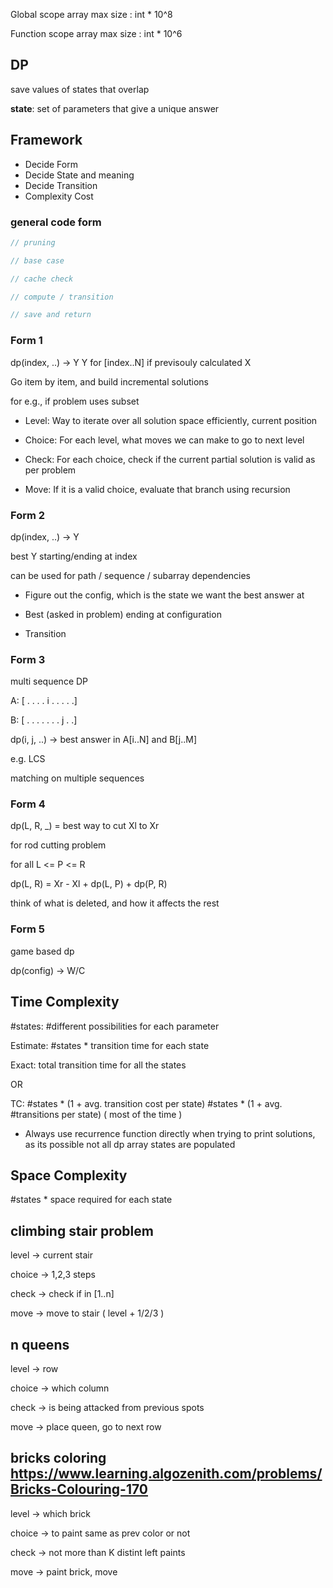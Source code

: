 Global scope array max size    : int * 10^8

Function scope array max size  : int * 10^6

## DP

save values of states that overlap

**state**: set of parameters that give a unique answer

## Framework 

- Decide Form 
- Decide State and meaning
- Decide Transition 
- Complexity Cost

### general code form

```cpp
// pruning

// base case

// cache check

// compute / transition

// save and return
```

### Form 1

dp(index, ..) -> Y
Y for [index..N] if previsouly calculated X

Go item by item, and build incremental solutions

for e.g., if problem uses subset

- Level: Way to iterate over all solution space efficiently, current position

- Choice: For each level, what moves we can make to go to next level

- Check: For each choice, check if the current partial solution is valid as per problem

- Move: If it is a valid choice, evaluate that branch using recursion

### Form 2

dp(index, ..) -> Y

best Y starting/ending at index

can be used for path / sequence / subarray dependencies

- Figure out the config, which is the state we want the best answer at

- Best (asked in problem) ending at configuration

- Transition

### Form 3

multi sequence DP

A: [ . . . . i . . . . .]

B: [ . . . . . . . j . .]

dp(i, j, ..) -> best answer in A[i..N] and B[j..M]

e.g. LCS

matching on multiple sequences

### Form 4

dp(L, R, _) = best way to cut Xl to Xr

for rod cutting problem

for all L <= P <= R

dp(L, R) = Xr - Xl + dp(L, P) + dp(P, R)

think of what is deleted, and how it affects the rest

### Form 5

game based dp

dp(config) -> W/C

## Time Complexity

#states: #different possibilities for each parameter 

Estimate: #states * transition time for each state

Exact: total transition time for all the states

OR

TC: #states * (1 + avg. transition cost per state)
    #states * (1 + avg. #transitions per state) ( most of the time ) 

- Always use recurrence function directly when trying to print solutions, as its possible not all dp array states are populated

## Space Complexity

#states * space required for each state

## climbing stair problem

level -> current stair

choice -> 1,2,3 steps

check -> check if in [1..n]

move -> move to stair ( level + 1/2/3 )

## n queens

level -> row

choice -> which column

check -> is being attacked from previous spots

move -> place queen, go to next row

## bricks coloring https://www.learning.algozenith.com/problems/Bricks-Colouring-170

level -> which brick

choice -> to paint same as prev color or not

check -> not more than K distint left paints

move -> paint brick, move

